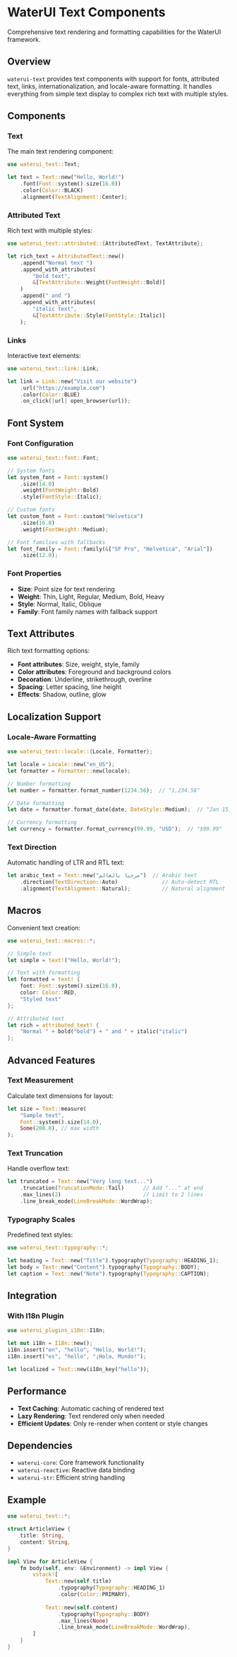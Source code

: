 # WaterUI Text Components

Comprehensive text rendering and formatting capabilities for the WaterUI framework.

## Overview

`waterui-text` provides text components with support for fonts, attributed text, links, internationalization, and locale-aware formatting. It handles everything from simple text display to complex rich text with multiple styles.

## Components

### Text

The main text rendering component:

```rust
use waterui_text::Text;

let text = Text::new("Hello, World!")
    .font(Font::system().size(16.0))
    .color(Color::BLACK)
    .alignment(TextAlignment::Center);
```

### Attributed Text

Rich text with multiple styles:

```rust
use waterui_text::attributed::{AttributedText, TextAttribute};

let rich_text = AttributedText::new()
    .append("Normal text ")
    .append_with_attributes(
        "bold text",
        &[TextAttribute::Weight(FontWeight::Bold)]
    )
    .append(" and ")
    .append_with_attributes(
        "italic text", 
        &[TextAttribute::Style(FontStyle::Italic)]
    );
```

### Links

Interactive text elements:

```rust
use waterui_text::link::Link;

let link = Link::new("Visit our website")
    .url("https://example.com")
    .color(Color::BLUE)
    .on_click(|url| open_browser(url));
```

## Font System

### Font Configuration

```rust
use waterui_text::font::Font;

// System fonts
let system_font = Font::system()
    .size(14.0)
    .weight(FontWeight::Bold)
    .style(FontStyle::Italic);

// Custom fonts
let custom_font = Font::custom("Helvetica")
    .size(16.0)
    .weight(FontWeight::Medium);

// Font families with fallbacks
let font_family = Font::family(&["SF Pro", "Helvetica", "Arial"])
    .size(12.0);
```

### Font Properties

- **Size**: Point size for text rendering
- **Weight**: Thin, Light, Regular, Medium, Bold, Heavy  
- **Style**: Normal, Italic, Oblique
- **Family**: Font family names with fallback support

## Text Attributes

Rich text formatting options:

- **Font attributes**: Size, weight, style, family
- **Color attributes**: Foreground and background colors
- **Decoration**: Underline, strikethrough, overline
- **Spacing**: Letter spacing, line height
- **Effects**: Shadow, outline, glow

## Localization Support

### Locale-Aware Formatting

```rust
use waterui_text::locale::{Locale, Formatter};

let locale = Locale::new("en_US");
let formatter = Formatter::new(locale);

// Number formatting
let number = formatter.format_number(1234.56);  // "1,234.56"

// Date formatting
let date = formatter.format_date(date, DateStyle::Medium);  // "Jan 15, 2025"

// Currency formatting  
let currency = formatter.format_currency(99.99, "USD");  // "$99.99"
```

### Text Direction

Automatic handling of LTR and RTL text:

```rust
let arabic_text = Text::new("مرحبا بالعالم")  // Arabic text
    .direction(TextDirection::Auto)              // Auto-detect RTL
    .alignment(TextAlignment::Natural);          // Natural alignment
```

## Macros

Convenient text creation:

```rust
use waterui_text::macros::*;

// Simple text
let simple = text!("Hello, World!");

// Text with formatting
let formatted = text! {
    font: Font::system().size(16.0),
    color: Color::RED,
    "Styled text"
};

// Attributed text
let rich = attributed_text! {
    "Normal " + bold("bold") + " and " + italic("italic")
};
```

## Advanced Features

### Text Measurement

Calculate text dimensions for layout:

```rust
let size = Text::measure(
    "Sample text",
    Font::system().size(14.0),
    Some(200.0), // max width
);
```

### Text Truncation

Handle overflow text:

```rust
let truncated = Text::new("Very long text...")
    .truncation(TruncationMode::Tail)      // Add "..." at end
    .max_lines(2)                          // Limit to 2 lines
    .line_break_mode(LineBreakMode::WordWrap);
```

### Typography Scales

Predefined text styles:

```rust
use waterui_text::typography::*;

let heading = Text::new("Title").typography(Typography::HEADING_1);
let body = Text::new("Content").typography(Typography::BODY);  
let caption = Text::new("Note").typography(Typography::CAPTION);
```

## Integration

### With I18n Plugin

```rust
use waterui_plugins_i18n::I18n;

let mut i18n = I18n::new();
i18n.insert("en", "hello", "Hello, World!");
i18n.insert("es", "hello", "¡Hola, Mundo!");

let localized = Text::new(i18n_key("hello"));
```

## Performance

- **Text Caching**: Automatic caching of rendered text
- **Lazy Rendering**: Text rendered only when needed
- **Efficient Updates**: Only re-render when content or style changes

## Dependencies

- `waterui-core`: Core framework functionality
- `waterui-reactive`: Reactive data binding
- `waterui-str`: Efficient string handling

## Example

```rust
use waterui_text::*;

struct ArticleView {
    title: String,
    content: String,
}

impl View for ArticleView {
    fn body(self, env: &Environment) -> impl View {
        vstack![
            Text::new(self.title)
                .typography(Typography::HEADING_1)
                .color(Color::PRIMARY),
                
            Text::new(self.content)
                .typography(Typography::BODY)
                .max_lines(None)
                .line_break_mode(LineBreakMode::WordWrap),
        ]
    }
}
```
